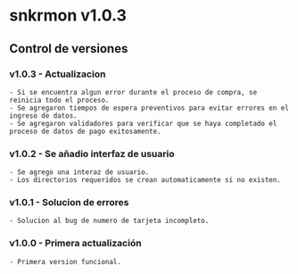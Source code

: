 # snkrmon v1.0.3
## Control de versiones
### v1.0.3 - Actualizacion
    - Si se encuentra algun error durante el proceso de compra, se reinicia todo el proceso.
    - Se agregaron tiempos de espera preventivos para evitar errores en el ingreso de datos.
    - Se agregaron validadores para verificar que se haya completado el proceso de datos de pago exitosamente.
### v1.0.2 - Se añadio interfaz de usuario
    - Se agrego una interaz de usuario.
    - Los directorios requeridos se crean automaticamente si no existen.
### v1.0.1 - Solucion de errores
    - Solucion al bug de numero de tarjeta incompleto.
### v1.0.0 - Primera actualización
    - Primera version funcional.
